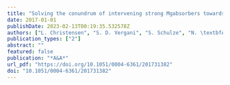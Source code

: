 ```yaml
---
title: "Solving the conundrum of intervening strong Mgabsorbers towards gamma-ray bursts and quasars"
date: 2017-01-01
publishDate: 2023-02-13T00:19:35.532578Z
authors: ["L. Christensen", "S. D. Vergani", "S. Schulze", "N. \textbfAnnau", "J. Selsing", "J. P. U. Fynbo", "A. de Ugarte Postigo", "R. Cañameras", "S. Lopez", "D. Passi", "P. Cortés-Zuleta", "S. L. Ellison", "V. DÓdorico", "G. Becker", "T. A. M. Berg", "Z. Cano", "S. Covino", "G. Cupani", "V. D\ĺia", "P. Goldoni", "A. Gomboc", "F. Hammer", "K. E. Heintz", "P. Jakobsson", "J. Japelj", "L. Kaper", "D. Malesani", "P. Møller", "P. Petitjean", "V. Pugliese", "R. Sánchez-Ramírez", "N. R. Tanvir", "C. C. Thöne", "M. Vestergaard", "K. Wiersema", "G. Worseck"]
publication_types: ["2"]
abstract: ""
featured: false
publication: "*A&A*"
url_pdf: "https://doi.org/10.1051/0004-6361/201731382"
doi: "10.1051/0004-6361/201731382"
---
```


